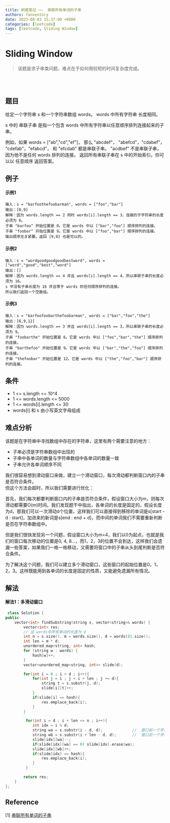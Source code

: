```yaml
---
title: 刷题笔记 ——  串联所有单词的子串
authors: fanventory
date: 2023-08-03 15:37:00 +0800
categories: [leetcode]
tags: [leetcode, Sliding Window]
---
```


# Sliding Window
> 该题是求子串类问题，难点在于如何用较短的时间复杂度完成。

<br>
<br>

## 题目
给定一个字符串 s 和一个字符串数组 words。 words 中所有字符串 长度相同。

 s 中的 串联子串 是指一个包含  words 中所有字符串以任意顺序排列连接起来的子串。

例如，如果 words = \["ab","cd","ef"]， 那么 "abcdef"， "abefcd"，"cdabef"， "cdefab"，"efabcd"， 和 "efcdab" 都是串联子串。 "acdbef" 不是串联子串，因为他不是任何 words 排列的连接。
返回所有串联子串在 s 中的开始索引。你可以以 任意顺序 返回答案。

## 例子

#### 示例1

```
输入：s = "barfoothefoobarman", words = ["foo","bar"]
输出：[0,9]
解释：因为 words.length == 2 同时 words[i].length == 3，连接的子字符串的长度必须为 6。
子串 "barfoo" 开始位置是 0。它是 words 中以 ["bar","foo"] 顺序排列的连接。
子串 "foobar" 开始位置是 9。它是 words 中以 ["foo","bar"] 顺序排列的连接。
输出顺序无关紧要。返回 [9,0] 也是可以的。
```

#### 示例2

```
输入：s = "wordgoodgoodgoodbestword", words = ["word","good","best","word"]
输出：[]
解释：因为 words.length == 4 并且 words[i].length == 4，所以串联子串的长度必须为 16。
s 中没有子串长度为 16 并且等于 words 的任何顺序排列的连接。
所以我们返回一个空数组。
```

#### 示例3

```
输入：s = "barfoofoobarthefoobarman", words = ["bar","foo","the"]
输出：[6,9,12]
解释：因为 words.length == 3 并且 words[i].length == 3，所以串联子串的长度必须为 9。
子串 "foobarthe" 开始位置是 6。它是 words 中以 ["foo","bar","the"] 顺序排列的连接。
子串 "barthefoo" 开始位置是 9。它是 words 中以 ["bar","the","foo"] 顺序排列的连接。
子串 "thefoobar" 开始位置是 12。它是 words 中以 ["the","foo","bar"] 顺序排列的连接。
```

## 条件
+ 1 <= s.length <= 10^4
+ 1 <= words.length <= 5000
+ 1 <= words[i].length <= 30
+ words[i] 和 s 由小写英文字母组成

## 难点分析
该题是在字符串中寻找数组中存在的字符串，这里有两个需要注意的地方：  
+ 子串必须是字符串数组中出现的  
+ 子串中各单词的数量与字符串数组中各单词的数量一致
+ 子串允许各单词顺序不同

我们很容易想到滑动窗口来做，建立一个滑动窗口，每次滑动都判断窗口内的子串是否符合条件。  
但这个方法会超时，所以我们需要进行优化：  

首先，我们每次都要判断窗口内的子串是否符合条件，假设窗口大小为m，则每次滑动都需要O(m)时间。我们发现题干中指出，各单词的长度是固定的，假设长度为d，那我们可以一次滑动d个位置，这样我们可以直接得到移除的单词是s\[start - d : start]，加进来的新词是s\[end : end + d]，而中间的单词我们不需要重新判断是否在字符串数组中。

但是我们很快发现另一个问题，假设窗口大小为m=4，我们以0为起点，也就是我们的窗口每次移动的位置是0, 4, 8...，而1，2，3的位置不会到达，这样我们会遗漏一些答案，如果我们一格一格移动，又需要将窗口中的子串从头到尾判断是否符合条件。  

为了解决这个问题，我们可以建立多个滑动窗口，这些窗口的起始位置是0，1，2，3。这样既能用到各单词的长度是固定的性质，又能避免遗漏所有情况。

## 解法

#### 解法1：多滑动窗口
```c++
 class Solution {
public:
    vector<int> findSubstring(string s, vector<string>& words) {
        vector<int> res;
        // 设 words中所有单词的长度为 d
        int n = s.size(), m = words.size(), d = words[0].size();
        int len = m * d;
        unordered_map<string, int> hash;
        for (string w : words) {
            hash[w]++;
        }
        vector<unordered_map<string, int>> slide(d);

        for(int i = 0 ; i < d ; i++){
            for(int j = i ; j < i + len ; j += d){
                string t = s.substr(j, d);
                slide[i][t]++;
            }
            if(slide[i] == hash){
                res.emplace_back(i);
            }
        }

         for(int i = d ; i + len <= n ; i++){
            int idx = i % d;
            string wa = s.substr(i - d, d);             //  窗口前一个字符串
            string wb = s.substr(i + len - d, d);       //  窗口后一个字符串
            slide[idx][wa]--;
            if(slide[idx][wa] == 0) slide[idx].erase(wa);
            slide[idx][wb]++;
            if(slide[idx] == hash){
                res.emplace_back(i);
            }
         }

        return res;
    }
};
```

## Reference
[1] [串联所有单词的子串](https://leetcode.cn/problems/substring-with-concatenation-of-all-words/description/)   